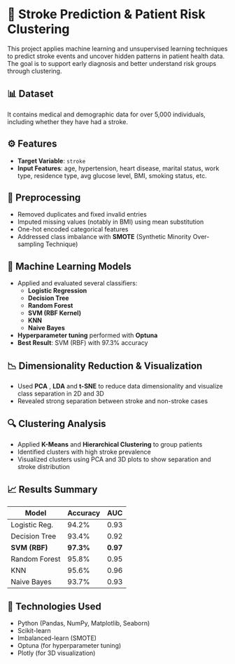 # 🧠 Stroke Prediction & Patient Risk Clustering

This project applies machine learning and unsupervised learning techniques to predict stroke events and uncover hidden patterns in patient health data. The goal is to support early diagnosis and better understand risk groups through clustering.

## 📊 Dataset

It contains medical and demographic data for over 5,000 individuals, including whether they have had a stroke.

## ⚙️ Features

- **Target Variable**: `stroke`
- **Input Features**: age, hypertension, heart disease, marital status, work type, residence type, avg glucose level, BMI, smoking status, etc.

## 🧼 Preprocessing

- Removed duplicates and fixed invalid entries
- Imputed missing values (notably in BMI) using mean substitution
- One-hot encoded categorical features
- Addressed class imbalance with **SMOTE** (Synthetic Minority Over-sampling Technique)

## 🧠 Machine Learning Models

- Applied and evaluated several classifiers:
  - **Logistic Regression**
  - **Decision Tree**
  - **Random Forest**
  - **SVM (RBF Kernel)**
  - **KNN**
  - **Naive Bayes**
- **Hyperparameter tuning** performed with **Optuna**
- **Best Result**: SVM (RBF) with 97.3% accuracy

## 📉 Dimensionality Reduction & Visualization

- Used **PCA** , **LDA** and **t-SNE** to reduce data dimensionality and visualize class separation in 2D and 3D
- Revealed strong separation between stroke and non-stroke cases

## 🔍 Clustering Analysis

- Applied **K-Means** and **Hierarchical Clustering** to group patients
- Identified clusters with high stroke prevalence
- Visualized clusters using PCA and 3D plots to show separation and stroke distribution

## 📈 Results Summary

| Model           | Accuracy | AUC   |
|----------------|----------|-------|
| Logistic Reg.   | 94.2%    | 0.93  |
| Decision Tree   | 93.4%    | 0.92  |
| **SVM (RBF)**    | **97.3%**  | **0.97**  |
| Random Forest   | 95.8%    | 0.95  |
| KNN             | 95.6%    | 0.96  |
| Naive Bayes     | 93.7%    | 0.93  |

## 📌 Technologies Used

- Python (Pandas, NumPy, Matplotlib, Seaborn)
- Scikit-learn
- Imbalanced-learn (SMOTE)
- Optuna (for hyperparameter tuning)
- Plotly (for 3D visualization)
